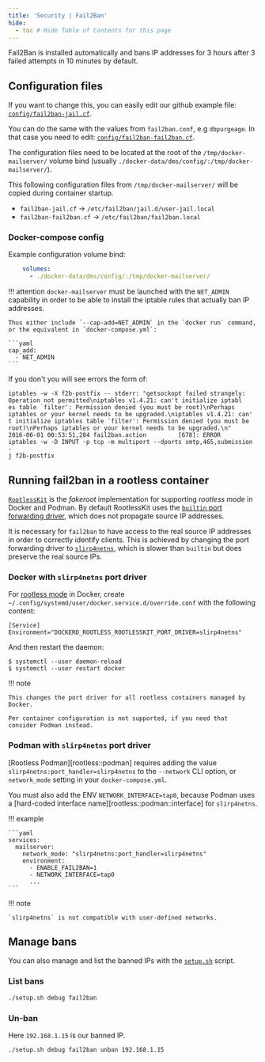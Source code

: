 ```yaml
---
title: 'Security | Fail2Ban'
hide:
  - toc # Hide Table of Contents for this page
---
```


Fail2Ban is installed automatically and bans IP addresses for 3 hours after 3 failed attempts in 10 minutes by default.

## Configuration files

If you want to change this, you can easily edit our github example file: [`config/fail2ban-jail.cf`][github-file-f2bjail].

You can do the same with the values from `fail2ban.conf`, e.g `dbpurgeage`. In that case you need to edit: [`config/fail2ban-fail2ban.cf`][github-file-f2bconfig].

The configuration files need to be located at the root of the `/tmp/docker-mailserver/` volume bind (usually `./docker-data/dms/config/:/tmp/docker-mailserver/`).

This following configuration files from `/tmp/docker-mailserver/` will be copied during container startup.

- `fail2ban-jail.cf` -> `/etc/fail2ban/jail.d/user-jail.local`
- `fail2ban-fail2ban.cf` -> `/etc/fail2ban/fail2ban.local`

### Docker-compose config

Example configuration volume bind:

```yaml
    volumes:
      - ./docker-data/dms/config/:/tmp/docker-mailserver/
```

!!! attention
    `docker-mailserver` must be launched with the `NET_ADMIN` capability in order to be able to install the iptable rules that actually ban IP addresses.

    Thus either include `--cap-add=NET_ADMIN` in the `docker run` command, or the equivalent in `docker-compose.yml`:

    ```yaml
    cap_add:
      - NET_ADMIN
    ```

If you don't you will see errors the form of:

```log
iptables -w -X f2b-postfix -- stderr: "getsockopt failed strangely: Operation not permitted\niptables v1.4.21: can't initialize iptabl
es table `filter': Permission denied (you must be root)\nPerhaps iptables or your kernel needs to be upgraded.\niptables v1.4.21: can'
t initialize iptables table `filter': Permission denied (you must be root)\nPerhaps iptables or your kernel needs to be upgraded.\n"
2016-06-01 00:53:51,284 fail2ban.action         [678]: ERROR   iptables -w -D INPUT -p tcp -m multiport --dports smtp,465,submission -
j f2b-postfix
```

## Running fail2ban in a rootless container

[`RootlessKit`][rootless::rootless-kit] is the _fakeroot_ implementation for supporting _rootless mode_ in Docker and Podman. By default RootlessKit uses the [`builtin` port forwarding driver][rootless::port-drivers], which does not propagate source IP addresses.

It is necessary for `fail2ban` to have access to the real source IP addresses in order to correctly identify clients. This is achieved by changing the port forwarding driver to [`slirp4netns`][rootless::slirp4netns], which is slower than `builtin` but does preserve the real source IPs.

### Docker with `slirp4netns` port driver

For [rootless mode][rootless::docker] in Docker, create `~/.config/systemd/user/docker.service.d/override.conf` with the following content:

```
[Service]
Environment="DOCKERD_ROOTLESS_ROOTLESSKIT_PORT_DRIVER=slirp4netns"
```

And then restart the daemon:

```console
$ systemctl --user daemon-reload
$ systemctl --user restart docker
```

!!! note

    This changes the port driver for all rootless containers managed by Docker.

    Per container configuration is not supported, if you need that consider Podman instead.

### Podman with `slirp4netns` port driver

[Rootless Podman][rootless::podman] requires adding the value `slirp4netns:port_handler=slirp4netns` to the `--network` CLI option, or `network_mode` setting in your `docker-compose.yml`.


You must also add the ENV `NETWORK_INTERFACE=tap0`, because Podman uses a [hard-coded interface name][rootless::podman::interface] for `slirp4netns`.


!!! example

    ```yaml
    services:
      mailserver:
        network_mode: "slirp4netns:port_handler=slirp4netns"
        environment:
          - ENABLE_FAIL2BAN=1
          - NETWORK_INTERFACE=tap0
          ...
    ```

!!! note

    `slirp4netns` is not compatible with user-defined networks.

## Manage bans

You can also manage and list the banned IPs with the [`setup.sh`][docs-setupsh] script.

### List bans

```sh
./setup.sh debug fail2ban
```

### Un-ban

Here `192.168.1.15` is our banned IP.

```sh
./setup.sh debug fail2ban unban 192.168.1.15
```

[docs-setupsh]: ../setup.sh.md
[github-file-f2bjail]: https://github.com/docker-mailserver/docker-mailserver/blob/master/config/fail2ban-jail.cf
[github-file-f2bconfig]: https://github.com/docker-mailserver/docker-mailserver/blob/master/config/fail2ban-fail2ban.cf
[rootless::rootless-kit]: https://github.com/rootless-containers/rootlesskit
[rootless::port-drivers]: https://github.com/rootless-containers/rootlesskit/blob/v0.14.5/docs/port.md#port-drivers
[rootless::slirp4netns]: https://github.com/rootless-containers/slirp4netns
[rootless::docker]: https://docs.docker.com/engine/security/rootless
[rootless:podman]: https://github.com/containers/podman/blob/v3.4.1/docs/source/markdown/podman-run.1.md#--networkmode---net
[rootless:podman::interface]: https://github.com/containers/podman/blob/v3.4.1/libpod/networking_slirp4netns.go#L264
